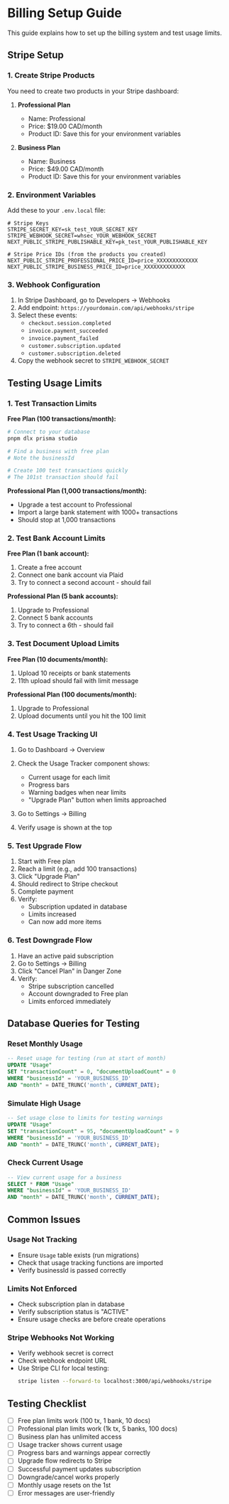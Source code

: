 # Billing Setup Guide

This guide explains how to set up the billing system and test usage limits.

## Stripe Setup

### 1. Create Stripe Products

You need to create two products in your Stripe dashboard:

1. **Professional Plan**
   - Name: Professional
   - Price: $19.00 CAD/month
   - Product ID: Save this for your environment variables

2. **Business Plan**
   - Name: Business
   - Price: $49.00 CAD/month
   - Product ID: Save this for your environment variables

### 2. Environment Variables

Add these to your `.env.local` file:

```env
# Stripe Keys
STRIPE_SECRET_KEY=sk_test_YOUR_SECRET_KEY
STRIPE_WEBHOOK_SECRET=whsec_YOUR_WEBHOOK_SECRET
NEXT_PUBLIC_STRIPE_PUBLISHABLE_KEY=pk_test_YOUR_PUBLISHABLE_KEY

# Stripe Price IDs (from the products you created)
NEXT_PUBLIC_STRIPE_PROFESSIONAL_PRICE_ID=price_XXXXXXXXXXXXX
NEXT_PUBLIC_STRIPE_BUSINESS_PRICE_ID=price_XXXXXXXXXXXXX
```

### 3. Webhook Configuration

1. In Stripe Dashboard, go to Developers → Webhooks
2. Add endpoint: `https://yourdomain.com/api/webhooks/stripe`
3. Select these events:
   - `checkout.session.completed`
   - `invoice.payment_succeeded`
   - `invoice.payment_failed`
   - `customer.subscription.updated`
   - `customer.subscription.deleted`
4. Copy the webhook secret to `STRIPE_WEBHOOK_SECRET`

## Testing Usage Limits

### 1. Test Transaction Limits

**Free Plan (100 transactions/month):**
```bash
# Connect to your database
pnpm dlx prisma studio

# Find a business with free plan
# Note the businessId

# Create 100 test transactions quickly
# The 101st transaction should fail
```

**Professional Plan (1,000 transactions/month):**
- Upgrade a test account to Professional
- Import a large bank statement with 1000+ transactions
- Should stop at 1,000 transactions

### 2. Test Bank Account Limits

**Free Plan (1 bank account):**
1. Create a free account
2. Connect one bank account via Plaid
3. Try to connect a second account - should fail

**Professional Plan (5 bank accounts):**
1. Upgrade to Professional
2. Connect 5 bank accounts
3. Try to connect a 6th - should fail

### 3. Test Document Upload Limits

**Free Plan (10 documents/month):**
1. Upload 10 receipts or bank statements
2. 11th upload should fail with limit message

**Professional Plan (100 documents/month):**
1. Upgrade to Professional
2. Upload documents until you hit the 100 limit

### 4. Test Usage Tracking UI

1. Go to Dashboard → Overview
2. Check the Usage Tracker component shows:
   - Current usage for each limit
   - Progress bars
   - Warning badges when near limits
   - "Upgrade Plan" button when limits approached

3. Go to Settings → Billing
2. Verify usage is shown at the top

### 5. Test Upgrade Flow

1. Start with Free plan
2. Reach a limit (e.g., add 100 transactions)
3. Click "Upgrade Plan"
4. Should redirect to Stripe checkout
5. Complete payment
6. Verify:
   - Subscription updated in database
   - Limits increased
   - Can now add more items

### 6. Test Downgrade Flow

1. Have an active paid subscription
2. Go to Settings → Billing
3. Click "Cancel Plan" in Danger Zone
4. Verify:
   - Stripe subscription cancelled
   - Account downgraded to Free plan
   - Limits enforced immediately

## Database Queries for Testing

### Reset Monthly Usage
```sql
-- Reset usage for testing (run at start of month)
UPDATE "Usage" 
SET "transactionCount" = 0, "documentUploadCount" = 0
WHERE "businessId" = 'YOUR_BUSINESS_ID' 
AND "month" = DATE_TRUNC('month', CURRENT_DATE);
```

### Simulate High Usage
```sql
-- Set usage close to limits for testing warnings
UPDATE "Usage" 
SET "transactionCount" = 95, "documentUploadCount" = 9
WHERE "businessId" = 'YOUR_BUSINESS_ID' 
AND "month" = DATE_TRUNC('month', CURRENT_DATE);
```

### Check Current Usage
```sql
-- View current usage for a business
SELECT * FROM "Usage" 
WHERE "businessId" = 'YOUR_BUSINESS_ID' 
AND "month" = DATE_TRUNC('month', CURRENT_DATE);
```

## Common Issues

### Usage Not Tracking
- Ensure `Usage` table exists (run migrations)
- Check that usage tracking functions are imported
- Verify businessId is passed correctly

### Limits Not Enforced
- Check subscription plan in database
- Verify subscription status is "ACTIVE"
- Ensure usage checks are before create operations

### Stripe Webhooks Not Working
- Verify webhook secret is correct
- Check webhook endpoint URL
- Use Stripe CLI for local testing:
  ```bash
  stripe listen --forward-to localhost:3000/api/webhooks/stripe
  ```

## Testing Checklist

- [ ] Free plan limits work (100 tx, 1 bank, 10 docs)
- [ ] Professional plan limits work (1k tx, 5 banks, 100 docs)
- [ ] Business plan has unlimited access
- [ ] Usage tracker shows current usage
- [ ] Progress bars and warnings appear correctly
- [ ] Upgrade flow redirects to Stripe
- [ ] Successful payment updates subscription
- [ ] Downgrade/cancel works properly
- [ ] Monthly usage resets on the 1st
- [ ] Error messages are user-friendly
